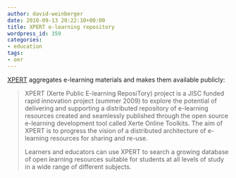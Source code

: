 ```yaml
---
author: david-weinberger
date: 2010-09-13 20:22:10+00:00
title: XPERT e-learning repository
wordpress_id: 359
categories:
- education
tags:
- oer
---
```


[XPERT](http://www.nottingham.ac.uk/xpert/attribution/) aggregates e-learning materials and makes them available publicly:

> XPERT (Xerte Public E-learning ReposiTory) project is a JISC funded rapid innovation project (summer 2009) to explore the potential of delivering and supporting a distributed repository of e-learning resources created and seamlessly published through the open source e-learning development tool called Xerte Online Toolkits. The aim of XPERT is to progress the vision of a distributed architecture of e-learning resources for sharing and re-use.
>
> Learners and educators can use XPERT to search a growing database of open learning resources suitable for students at all levels of study in a wide range of different subjects.

